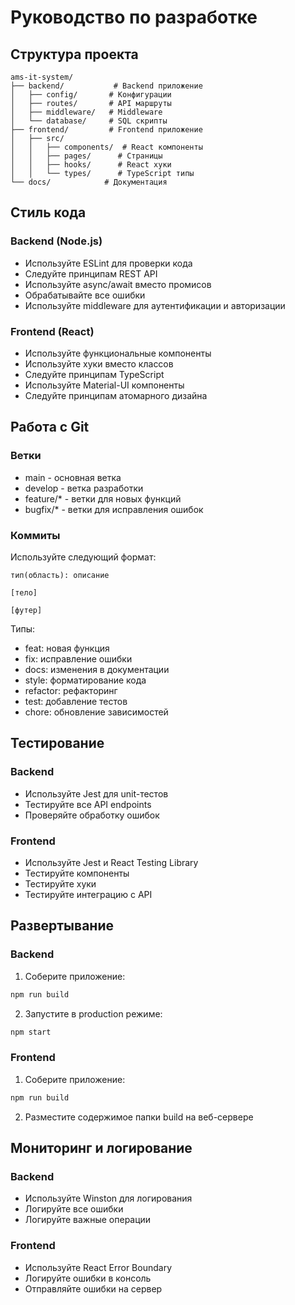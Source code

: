 # Руководство по разработке

## Структура проекта

```
ams-it-system/
├── backend/           # Backend приложение
│   ├── config/       # Конфигурации
│   ├── routes/       # API маршруты
│   ├── middleware/   # Middleware
│   └── database/     # SQL скрипты
├── frontend/         # Frontend приложение
│   ├── src/
│   │   ├── components/  # React компоненты
│   │   ├── pages/      # Страницы
│   │   ├── hooks/      # React хуки
│   │   └── types/      # TypeScript типы
└── docs/            # Документация
```

## Стиль кода

### Backend (Node.js)
- Используйте ESLint для проверки кода
- Следуйте принципам REST API
- Используйте async/await вместо промисов
- Обрабатывайте все ошибки
- Используйте middleware для аутентификации и авторизации

### Frontend (React)
- Используйте функциональные компоненты
- Используйте хуки вместо классов
- Следуйте принципам TypeScript
- Используйте Material-UI компоненты
- Следуйте принципам атомарного дизайна

## Работа с Git

### Ветки
- main - основная ветка
- develop - ветка разработки
- feature/* - ветки для новых функций
- bugfix/* - ветки для исправления ошибок

### Коммиты
Используйте следующий формат:
```
тип(область): описание

[тело]

[футер]
```

Типы:
- feat: новая функция
- fix: исправление ошибки
- docs: изменения в документации
- style: форматирование кода
- refactor: рефакторинг
- test: добавление тестов
- chore: обновление зависимостей

## Тестирование

### Backend
- Используйте Jest для unit-тестов
- Тестируйте все API endpoints
- Проверяйте обработку ошибок

### Frontend
- Используйте Jest и React Testing Library
- Тестируйте компоненты
- Тестируйте хуки
- Тестируйте интеграцию с API

## Развертывание

### Backend
1. Соберите приложение:
```bash
npm run build
```

2. Запустите в production режиме:
```bash
npm start
```

### Frontend
1. Соберите приложение:
```bash
npm run build
```

2. Разместите содержимое папки build на веб-сервере

## Мониторинг и логирование

### Backend
- Используйте Winston для логирования
- Логируйте все ошибки
- Логируйте важные операции

### Frontend
- Используйте React Error Boundary
- Логируйте ошибки в консоль
- Отправляйте ошибки на сервер 